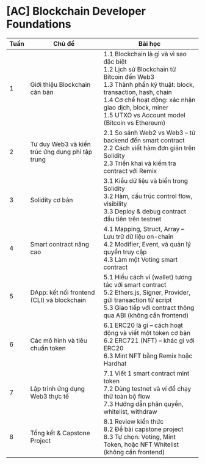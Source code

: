 # [AC] Blockchain Developer Foundations

| Tuần | Chủ đề                                  | Bài học                                                                                           |
|-------|-----------------------------------------|--------------------------------------------------------------------------------------------------|
| 1     | Giới thiệu Blockchain căn bản           | 1.1 Blockchain là gì và vì sao đặc biệt <br> 1.2 Lịch sử Blockchain từ Bitcoin đến Web3 <br> 1.3 Thành phần kỹ thuật: block, transaction, hash, chain <br> 1.4 Cơ chế hoạt động: xác nhận giao dịch, block, miner <br> 1.5 UTXO vs Account model (Bitcoin vs Ethereum) |
| 2     | Tư duy Web3 và kiến trúc ứng dụng phi tập trung | 2.1 So sánh Web2 vs Web3 – từ backend đến smart contract <br> 2.2 Cách viết hàm đơn giản trên Solidity <br> 2.3 Triển khai và kiểm tra contract với Remix |
| 3     | Solidity cơ bản                        | 3.1 Kiểu dữ liệu và biến trong Solidity <br> 3.2 Hàm, cấu trúc control flow, visibility <br> 3.3 Deploy & debug contract đầu tiên trên testnet |
| 4     | Smart contract nâng cao                 | 4.1 Mapping, Struct, Array – Lưu trữ dữ liệu on-chain <br> 4.2 Modifier, Event, và quản lý quyền truy cập <br> 4.3 Làm một Voting smart contract |
| 5     | DApp: kết nối frontend (CLI) và blockchain | 5.1 Hiểu cách ví (wallet) tương tác với smart contract <br> 5.2 Ethers.js, Signer, Provider, gửi transaction từ script <br> 5.3 Giao tiếp với contract thông qua ABI (không cần frontend) |
| 6     | Các mô hình và tiêu chuẩn token         | 6.1 ERC20 là gì – cách hoạt động và viết một token cơ bản <br> 6.2 ERC721 (NFT) – khác gì với ERC20 <br> 6.3 Mint NFT bằng Remix hoặc Hardhat |
| 7     | Lập trình ứng dụng Web3 thực tế          | 7.1 Viết 1 smart contract mint token <br> 7.2 Dùng testnet và ví để chạy thử toàn bộ flow <br> 7.3 Hướng dẫn phân quyền, whitelist, withdraw |
| 8     | Tổng kết & Capstone Project              | 8.1 Review kiến thức <br> 8.2 Đề bài capstone project <br> 8.3 Tự chọn: Voting, Mint Token, hoặc NFT Whitelist (không cần frontend) |

